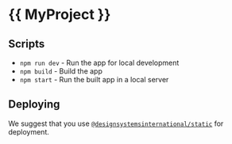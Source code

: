 # {{ MyProject }}

## Scripts

- `npm run dev` - Run the app for local development
- `npm build` - Build the app
- `npm start` - Run the built app in a local server

## Deploying

We suggest that you use [`@designsystemsinternational/static`](https://www.npmjs.com/package/@designsystemsinternational/static) for deployment.
